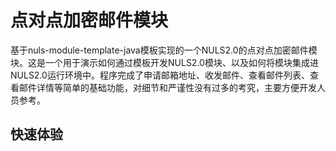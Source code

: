 # 点对点加密邮件模块
基于nuls-module-template-java模板实现的一个NULS2.0的点对点加密邮件模块。这是一个用于演示如何通过模板开发NULS2.0模块、以及如何将模块集成进NULS2.0运行环境中。程序完成了申请邮箱地址、收发邮件、查看邮件列表、查看邮件详情等简单的基础功能，对细节和严谨性没有过多的考究，主要方便开发人员参考。
## 快速体验
